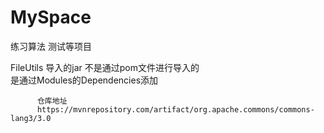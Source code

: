# MySpace
练习算法 测试等项目


FileUtils 导入的jar  不是通过pom文件进行导入的  
          是通过Modules的Dependencies添加
          
          
          仓库地址
          https://mvnrepository.com/artifact/org.apache.commons/commons-lang3/3.0
          